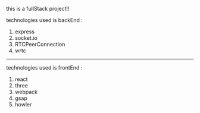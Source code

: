 this is a fullStack project!!

technologies used is backEnd :
1. express
2. socket.io
3. RTCPeerConnection
4. wrtc

------
technologies used is frontEnd :
1. react
2. three
3. webpack
4. gsap
5. howler